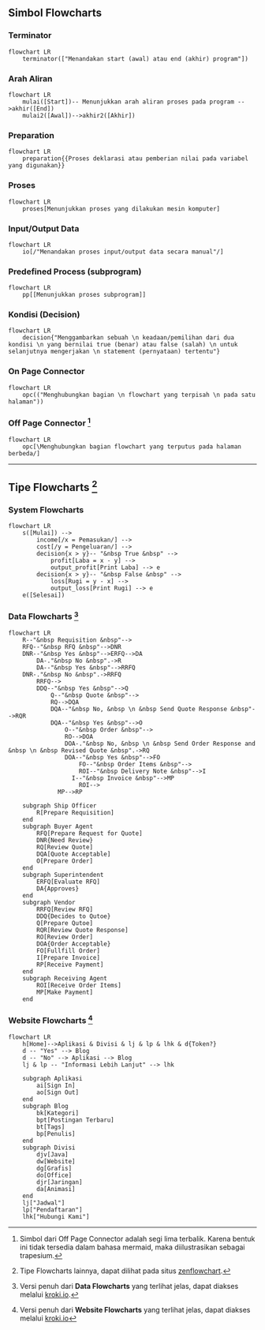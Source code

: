 ## Simbol Flowcharts
### Terminator
```mermaid
flowchart LR
    terminator(["Menandakan start (awal) atau end (akhir) program"])
```
### Arah Aliran
```mermaid
flowchart LR
    mulai([Start])-- Menunjukkan arah aliran proses pada program -->akhir([End])
    mulai2([Awal])-->akhir2([Akhir])
```
### Preparation
```mermaid
flowchart LR
    preparation{{Proses deklarasi atau pemberian nilai pada variabel yang digunakan}}
```
### Proses
```mermaid
flowchart LR
    proses[Menunjukkan proses yang dilakukan mesin komputer]
```
### Input/Output Data
```mermaid
flowchart LR
    io[/"Menandakan proses input/output data secara manual"/]
```
### Predefined Process (subprogram)
```mermaid
flowchart LR
    pp[[Menunjukkan proses subprogram]]
```
### Kondisi (Decision)
```mermaid
flowchart LR
    decision{"Menggambarkan sebuah \n keadaan/pemilihan dari dua kondisi \n yang bernilai true (benar) atau false (salah) \n untuk selanjutnya mengerjakan \n statement (pernyataan) tertentu"}
```
### On Page Connector
```mermaid
flowchart LR
    opc(("Menghubungkan bagian \n flowchart yang terpisah \n pada satu halaman"))
```
### Off Page Connector [^opc-note]
```mermaid
flowchart LR
    opc[\Menghubungkan bagian flowchart yang terputus pada halaman berbeda/]
```
<hr>

## Tipe Flowcharts [^tf-note]
### System Flowcharts
```mermaid
flowchart LR
    s([Mulai]) -->
        income[/x = Pemasukan/] -->
        cost[/y = Pengeluaran/] -->
        decision{x > y}-- "&nbsp True &nbsp" -->
            profit[Laba = x - y] -->
            output_profit[Print Laba] --> e
        decision{x > y}-- "&nbsp False &nbsp" -->
            loss[Rugi = y - x] -->
            output_loss[Print Rugi] --> e
    e([Selesai])
```
### Data Flowcharts [^df-note]
```mermaid
flowchart LR
    R--"&nbsp Requisition &nbsp"-->
    RFQ--"&nbsp RFQ &nbsp"-->DNR
    DNR--"&nbsp Yes &nbsp"-->ERFQ-->DA
        DA-."&nbsp No &nbsp".->R
        DA--"&nbsp Yes &nbsp"-->RRFQ
    DNR-."&nbsp No &nbsp".->RRFQ
        RRFQ-->
        DDQ--"&nbsp Yes &nbsp"-->Q
            Q--"&nbsp Quote &nbsp"-->
            RQ-->DQA
            DQA--"&nbsp No, &nbsp \n &nbsp Send Quote Response &nbsp"-->RQR
            DQA--"&nbsp Yes &nbsp"-->O
                O--"&nbsp Order &nbsp"-->
                RO-->DOA
                DOA-."&nbsp No, &nbsp \n &nbsp Send Order Response and &nbsp \n &nbsp Revised Quote &nbsp".->RQ
                DOA--"&nbsp Yes &nbsp"-->FO
                    FO--"&nbsp Order Items &nbsp"-->
                    ROI--"&nbsp Delivery Note &nbsp"-->I
			      I--"&nbsp Invoice &nbsp"-->MP
                    ROI-->
			  MP-->RP

    subgraph Ship Officer
        R[Prepare Requisition]
    end
    subgraph Buyer Agent
        RFQ[Prepare Request for Quote]
        DNR{Need Review}
        RQ[Review Quote]
        DQA[Quote Acceptable]
        O[Prepare Order]
    end
    subgraph Superintendent
        ERFQ[Evaluate RFQ]
        DA{Approves}
    end
    subgraph Vendor
        RRFQ[Review RFQ]
        DDQ{Decides to Qutoe}
        Q[Prepare Qutoe]
        RQR[Review Quote Response]
        RO[Review Order]
        DOA{Order Acceptable}
        FO[Fullfill Order]
        I[Prepare Invoice]
        RP[Receive Payment]
    end
    subgraph Receiving Agent
        ROI[Receive Order Items]
        MP[Make Payment]
    end
```
### Website Flowcharts [^wf-note]
```mermaid
flowchart LR
    h[Home]-->Aplikasi & Divisi & lj & lp & lhk & d{Token?}
    d -- "Yes" --> Blog
    d -- "No" --> Aplikasi --> Blog
    lj & lp -- "Informasi Lebih Lanjut" --> lhk

    subgraph Aplikasi
        ai[Sign In]
        ao[Sign Out]
    end
    subgraph Blog
        bk[Kategori]
        bpt[Postingan Terbaru]
        bt[Tags]
        bp[Penulis]
    end
    subgraph Divisi
        djv[Java]
        dw[Website]
        dg[Grafis]
        do[Office]
        djr[Jaringan]
        da[Animasi]
    end
    lj["Jadwal"]
    lp["Pendaftaran"]
    lhk["Hubungi Kami"]
```
[^opc-note]: Simbol dari Off Page Connector adalah segi lima terbalik. Karena bentuk ini tidak tersedia dalam bahasa mermaid, maka diilustrasikan sebagai trapesium.
[^tf-note]: Tipe Flowcharts lainnya, dapat dilihat pada situs [zenflowchart](https://www.zenflowchart.com/flowchart#Types-of-Flowcharts).
[^df-note]: Versi penuh dari **Data Flowcharts** yang terlihat jelas, dapat diakses melalui [kroki.io](https://kroki.io/mermaid/svg/eNp9VMGOmzAQPSdfgfbQU9lPiETFIiFtADtSpYrmQMiQWGUxtQ2rKNp_r7GJbQjUlyjjN2_mvRlT1fSzvBZMeO9468mDff_lW3PirYfhb0c4EYQ2noq8-P5OYyJkURGyt2GiSeSvAfwCbgFvKnUXBgqmoIH_OiITOgJf_R12AYtUWFKZYosUD4BqWRe2rCFaprUpw7Eg1FEBMx8MudKEgklQ_jfJCf2uU73fo5feAZrzSIqBt7ThDjtGeJVr0m06gQ0nNcCUnYGtdKy6Toeu0-DpQsYcQ5c71-Sm80KGZjAMPeFwnhg3TAUt1ltUFz3LG0401xgL-OD_UarVxiYrhJr0wG5SnTvTeLvZbDTaYuOmp6R0UPtsnX-nGfbZMMNsq4C8O11Y0V69w5XIhqtKsjG7l3nGoC0YuM_tqK6lzVOCH91Nig0u0AibH6EJA3DhVZRp14923RN8T0BOY5gKfH7ZfJTr0FMGCnI9uqAsoRXFqXZuU1NUTWCl4UPXAiONkBduz8NHIH_ri7orhu2PkFM1uAdty2gP_GuZ86eMUDZ51w8FU6YQ3UMoyVkulKBSnaBgZVvT1MXR8QNPDDEr7kDSB8LRPu7xXS-ktcyWjNI86uq6InU9T4xNN-O2OcUyWawEua5eVtw-pI0rXmsUaS7zBUljw-C8Flthn-X74s8z_T_Xk6Eq).
[^wf-note]: Versi penuh dari **Website Flowcharts** yang terlihat jelas, dapat diakses melalui [kroki.io](https://kroki.io/mermaid/svg/eNp1kE1rwzAMhu_7FSaH3fIXOjoG6xdt2QpjiB7k2nGUuHbwR3sY---LE5q6h-kgxKNXr4Qqba-nGl1gm48n1kcNC3uWx7KczTtNLXpiz-yNLjQUukmpS6lu-yx-DraV5uV3mBWsLFnxLX3RFzP2qq3K-NaOePJ90Nyck3JpKuvOSbKRnGq2QdPEME73ewe9j1w57OrJbqApkOCTlGFLc7wzO7JdDCOURjzaTIek4C2sMUhlHd09eBdgb30go9Cwg3QcXczaAQ6ofK6HvTRRk_9n5fjVSS-aC6zwgncHcYUvyT0FmTEF7w4ryhYJC7uqolOualzv5YZTM4owN5Qe-3iRbqBYobiiLsaG7qDobxdYBXRobrRuoVhEHo0itsYzFcc_RCSgXQ)
